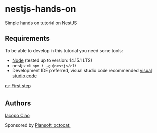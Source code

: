 # nestjs-hands-on

Simple hands on tutorial on NestJS

## Requirements

To be able to develop in this tutorial you need some tools:

- [Node](https://nodejs.org) (tested up to version: 14.15.1 LTS)
- nestjs-cli `npm i -g @nestjs/cli`
- Development IDE preferred, visual studio code recommended [visual studio code](https://code.visualstudio.com/)

[:point_right: First step](https://github.com/KernelPanic92/nestjs-hands-on/tree/step1)

## Authors

[Iacopo Ciao](http://github.com/KernelPanic92)

Sponsored by [Plansoft :octocat:](https://github.com/plansoft-it/)
